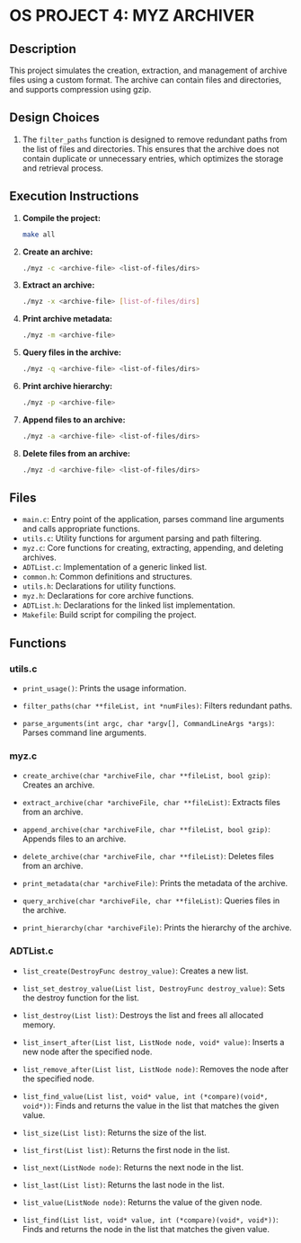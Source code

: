 # OS PROJECT 4: MYZ ARCHIVER

## Description

This project simulates the creation, extraction, and management of archive files using a custom format. The archive can contain files and directories, and supports compression using gzip.

## Design Choices
1. The `filter_paths` function is designed to remove redundant paths from the list of files and directories. This ensures that the archive does not contain duplicate or unnecessary entries, which optimizes the storage and retrieval process.

## Execution Instructions

1. **Compile the project:**
    ```sh
    make all
    ```

2. **Create an archive:**
    ```sh
    ./myz -c <archive-file> <list-of-files/dirs>
    ```

3. **Extract an archive:**
    ```sh
    ./myz -x <archive-file> [list-of-files/dirs]
    ```

4. **Print archive metadata:**
    ```sh
    ./myz -m <archive-file>
    ```

5. **Query files in the archive:**
    ```sh
    ./myz -q <archive-file> <list-of-files/dirs>
    ```

6. **Print archive hierarchy:**
    ```sh
    ./myz -p <archive-file>
    ```

7. **Append files to an archive:**
    ```sh
    ./myz -a <archive-file> <list-of-files/dirs>
    ```

8. **Delete files from an archive:**
    ```sh
    ./myz -d <archive-file> <list-of-files/dirs>
    ```

## Files

- `main.c`: Entry point of the application, parses command line arguments and calls appropriate functions.
- `utils.c`: Utility functions for argument parsing and path filtering.
- `myz.c`: Core functions for creating, extracting, appending, and deleting archives.
- `ADTList.c`: Implementation of a generic linked list.
- `common.h`: Common definitions and structures.
- `utils.h`: Declarations for utility functions.
- `myz.h`: Declarations for core archive functions.
- `ADTList.h`: Declarations for the linked list implementation.
- `Makefile`: Build script for compiling the project.

## Functions

### utils.c

- `print_usage()`: Prints the usage information.

- `filter_paths(char **fileList, int *numFiles)`: Filters redundant paths.

- `parse_arguments(int argc, char *argv[], CommandLineArgs *args)`: Parses command line arguments.

### myz.c

- `create_archive(char *archiveFile, char **fileList, bool gzip)`: Creates an archive.

- `extract_archive(char *archiveFile, char **fileList)`: Extracts files from an archive.

- `append_archive(char *archiveFile, char **fileList, bool gzip)`: Appends files to an archive.

- `delete_archive(char *archiveFile, char **fileList)`: Deletes files from an archive.

- `print_metadata(char *archiveFile)`: Prints the metadata of the archive.

- `query_archive(char *archiveFile, char **fileList)`: Queries files in the archive.

- `print_hierarchy(char *archiveFile)`: Prints the hierarchy of the archive.

### ADTList.c

- `list_create(DestroyFunc destroy_value)`: Creates a new list.

- `list_set_destroy_value(List list, DestroyFunc destroy_value)`: Sets the destroy function for the list.

- `list_destroy(List list)`: Destroys the list and frees all allocated memory.

- `list_insert_after(List list, ListNode node, void* value)`: Inserts a new node after the specified node.

- `list_remove_after(List list, ListNode node)`: Removes the node after the specified node.

- `list_find_value(List list, void* value, int (*compare)(void*, void*))`: Finds and returns the value in the list that matches the given value.

- `list_size(List list)`: Returns the size of the list.

- `list_first(List list)`: Returns the first node in the list.

- `list_next(ListNode node)`: Returns the next node in the list.

- `list_last(List list)`: Returns the last node in the list.

- `list_value(ListNode node)`: Returns the value of the given node.

- `list_find(List list, void* value, int (*compare)(void*, void*))`: Finds and returns the node in the list that matches the given value.